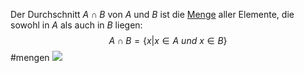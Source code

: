 Der Durchschnitt $A \cap B$ von $A$ und $B$ ist die [Menge](Mengen.md) aller Elemente, die sowohl in $A$ als auch in $B$ liegen:
$$A \cap B = \{x| x \in A\ und\ x \in B\}$$
#mengen
![](Durchschnitt%20von%20zwei%20Mengen.png)